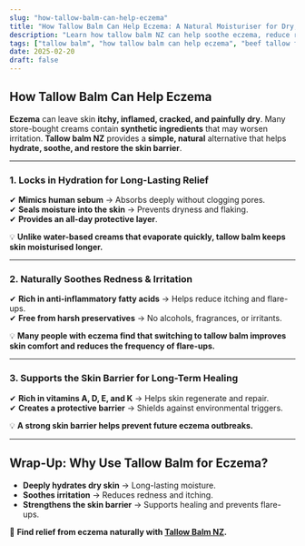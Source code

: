 ```yaml
---
slug: "how-tallow-balm-can-help-eczema"
title: "How Tallow Balm Can Help Eczema: A Natural Moisturiser for Dry, Irritated Skin"
description: "Learn how tallow balm NZ can help soothe eczema, reduce redness, and support long-term skin healing."
tags: ["tallow balm", "how tallow balm can help eczema", "beef tallow for skin NZ"]
date: 2025-02-20
draft: false
---
```


## How Tallow Balm Can Help Eczema  

**Eczema** can leave skin **itchy, inflamed, cracked, and painfully dry**. Many store-bought creams contain **synthetic ingredients** that may worsen irritation. **Tallow balm NZ** provides a **simple, natural** alternative that helps **hydrate, soothe, and restore the skin barrier**.  

---

### **1. Locks in Hydration for Long-Lasting Relief**  

✔ **Mimics human sebum** → Absorbs deeply without clogging pores.  
✔ **Seals moisture into the skin** → Prevents dryness and flaking.  
✔ **Provides an all-day protective layer**.  

💡 **Unlike water-based creams that evaporate quickly, tallow balm keeps skin moisturised longer.**  

---

### **2. Naturally Soothes Redness & Irritation**  

✔ **Rich in anti-inflammatory fatty acids** → Helps reduce itching and flare-ups.  
✔ **Free from harsh preservatives** → No alcohols, fragrances, or irritants.  

💡 **Many people with eczema find that switching to tallow balm improves skin comfort and reduces the frequency of flare-ups.**  

---

### **3. Supports the Skin Barrier for Long-Term Healing**  

✔ **Rich in vitamins A, D, E, and K** → Helps skin regenerate and repair.  
✔ **Creates a protective barrier** → Shields against environmental triggers.  

💡 **A strong skin barrier helps prevent future eczema outbreaks.**  

---

## **Wrap-Up: Why Use Tallow Balm for Eczema?**  

- **Deeply hydrates dry skin** → Long-lasting moisture.  
- **Soothes irritation** → Reduces redness and itching.  
- **Strengthens the skin barrier** → Supports healing and prevents flare-ups.  

🔗 **Find relief from eczema naturally with [Tallow Balm NZ](https://primalpantry.co.nz/shop/products/tallow-skin/).**
